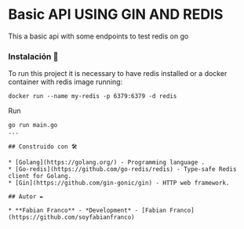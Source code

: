 # Basic API USING GIN AND REDIS

This a basic api with some endpoints to test redis on go

### Instalación 🔧

To run this project it is necessary to have redis installed or a docker container with redis image running:

```
docker run --name my-redis -p 6379:6379 -d redis
```

Run

```
go run main.go
...

## Construido con 🛠️

* [Golang](https://golang.org/) - Programming language .
* [Go-redis](https://github.com/go-redis/redis) - Type-safe Redis client for Golang.
* [Gin](https://github.com/gin-gonic/gin) - HTTP web framework.

## Autor ✒️

* **Fabian Franco** - *Development* - [Fabian Franco](https://github.com/soyfabianfranco)
